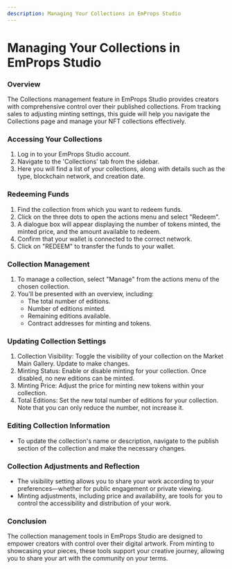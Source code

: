 ```yaml
---
description: Managing Your Collections in EmProps Studio
---
```


# Managing Your Collections in EmProps Studio

### Overview <a href="#h_11f4d5896a" id="h_11f4d5896a"></a>

The Collections management feature in EmProps Studio provides creators with comprehensive control over their published collections. From tracking sales to adjusting minting settings, this guide will help you navigate the Collections page and manage your NFT collections effectively.

### Accessing Your Collections <a href="#h_cc16c68843" id="h_cc16c68843"></a>

1. Log in to your EmProps Studio account.
2. Navigate to the 'Collections' tab from the sidebar.
3. Here you will find a list of your collections, along with details such as the type, blockchain network, and creation date.

### Redeeming Funds <a href="#h_fa7f485a2e" id="h_fa7f485a2e"></a>

1. Find the collection from which you want to redeem funds.
2. Click on the three dots to open the actions menu and select "Redeem".
3. A dialogue box will appear displaying the number of tokens minted, the minted price, and the amount available to redeem.
4. Confirm that your wallet is connected to the correct network.
5. Click on "REDEEM" to transfer the funds to your wallet.

### Collection Management <a href="#h_3560350dd2" id="h_3560350dd2"></a>

1. To manage a collection, select "Manage" from the actions menu of the chosen collection.
2. You'll be presented with an overview, including:
   * The total number of editions.
   * Number of editions minted.
   * Remaining editions available.
   * Contract addresses for minting and tokens.

### Updating Collection Settings <a href="#h_e94541b19b" id="h_e94541b19b"></a>

1. Collection Visibility: Toggle the visibility of your collection on the Market Main Gallery. Update to make changes.
2. Minting Status: Enable or disable minting for your collection. Once disabled, no new editions can be minted.
3. Minting Price: Adjust the price for minting new tokens within your collection.
4. Total Editions: Set the new total number of editions for your collection. Note that you can only reduce the number, not increase it.

### Editing Collection Information <a href="#h_b06a98e07c" id="h_b06a98e07c"></a>

* To update the collection's name or description, navigate to the publish section of the collection and make the necessary changes.

### Collection Adjustments and Reflection <a href="#h_45911f2989" id="h_45911f2989"></a>

* The visibility setting allows you to share your work according to your preferences—whether for public engagement or private viewing.
* Minting adjustments, including price and availability, are tools for you to control the accessibility and distribution of your work.

### Conclusion <a href="#h_5671b5990f" id="h_5671b5990f"></a>

The collection management tools in EmProps Studio are designed to empower creators with control over their digital artwork. From minting to showcasing your pieces, these tools support your creative journey, allowing you to share your art with the community on your terms.
